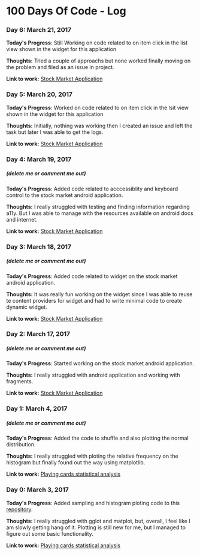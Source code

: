 # 100 Days Of Code - Log


### Day 6: March 21, 2017

**Today's Progress**: Still Working on code related to on item click in the list view
shown in the widget for this application

**Thoughts:** Tried a couple of approachs but none worked finally moving on the problem and filed as an issue in project.

**Link to work:** [Stock Market Application](https://github.com/krypten/StockHawk)


### Day 5: March 20, 2017

**Today's Progress**: Worked on code related to on item click in the lsit view
shown in the widget for this application

**Thoughts:** Initially, nothing was working then I created an issue and left the task but later I was able to get the logs.

**Link to work:** [Stock Market Application](https://github.com/krypten/StockHawk)


### Day 4: March 19, 2017
##### (delete me or comment me out)

**Today's Progress**: Added code related to acccessiblity and keyboard control to
 the stock market android application.

**Thoughts:** I really struggled with testing and finding information regarding a11y. But I was
able to manage with the resources available on android docs and internet.

**Link to work:** [Stock Market Application](https://github.com/krypten/StockHawk)


### Day 3: March 18, 2017
##### (delete me or comment me out)

**Today's Progress**: Added code related to widget on the stock market android application.

**Thoughts:** It was really fun working on the widget since I was able to reuse te content
 providers for widget and had to write minimal code to create dynamic widget.

**Link to work:** [Stock Market Application](https://github.com/krypten/StockHawk)


### Day 2: March 17, 2017
##### (delete me or comment me out)

**Today's Progress**: Started working on the stock market android application. 

**Thoughts:** I really struggled with android application and working with fragments.

**Link to work:** [Stock Market Application](https://github.com/krypten/StockHawk)


### Day 1: March 4, 2017
##### (delete me or comment me out)

**Today's Progress**: Added the code to shuffle and also plotting the normal distribution.

**Thoughts:** I really struggled with ploting the relative frequency on the histogram but finally found out the way using matplotlib.

**Link to work:** [Playing cards statistical analysis](https://github.com/krypten/PlayingCardsStatisticalAnalysis)


### Day 0: March 3, 2017

**Today's Progress**: Added sampling and histogram ploting code to this [repository](https://github.com/krypten/PlayingCardsStatisticalAnalysis).

**Thoughts:** I really struggled with gglot and matplot, but, overall, I feel like I am slowly getting hang of it. Plotting is still new for me, but I managed to figure out some basic functionality.

**Link to work:** [Playing cards statistical analysis](https://github.com/krypten/PlayingCardsStatisticalAnalysis)

